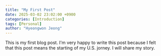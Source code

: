 ```yaml
---
title: "My First Post"
date: 2025-03-02 23:02:00 +0900
categories: [Introduction]
tags: [Personal]
author: "Hyeongwon Jeong"
---
```

This is my first blog post. 
I'm very happy to write this post because I felt that this post means the starting of my U.S. jorney. 
I will share my story. 
